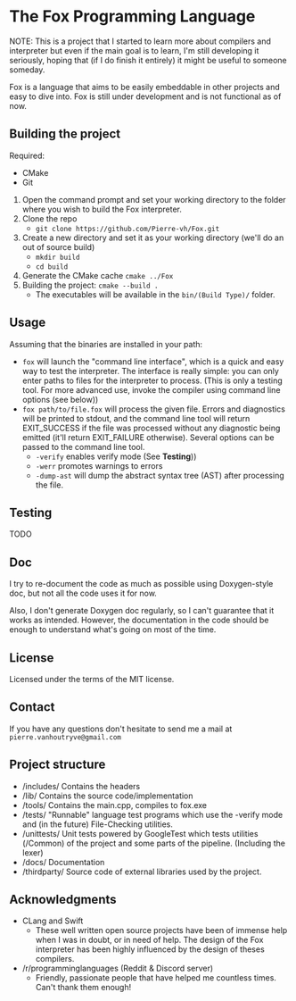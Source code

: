 # The Fox Programming Language
NOTE: This is a project that I started to learn more about compilers and interpreter but even if the main goal is to learn, I'm still developing it seriously, hoping that (if I do finish it entirely) it might be useful to someone someday.

Fox is a language that aims to be easily embeddable in other projects and easy to dive into. Fox is still under development and is not functional as of now.

## Building the project
Required:
 * CMake
 * Git

1. Open the command prompt and set your working directory to the folder where you wish to build the Fox interpreter.
1. Clone the repo
   * `git clone https://github.com/Pierre-vh/Fox.git`
1. Create a new directory and set it as your working directory (we'll do an out of source build)
   * `mkdir build`
   * `cd build`
1. Generate the CMake cache `cmake ../Fox`
1. Building the project: `cmake --build .`
    * The executables will be available in the `bin/(Build Type)/` folder.

## Usage

Assuming that the binaries are installed in your path:
* `fox` will launch the "command line interface", which is a quick and easy way to test the interpreter. The interface is really simple: you can only enter paths to files for the interpreter to process. (This is only a testing tool. For more advanced use, invoke the compiler using command line options (see below))
* `fox path/to/file.fox` will process the given file. Errors and diagnostics will be printed to stdout, and the command line tool will return EXIT_SUCCESS if the file was processed without any diagnostic being emitted (it'll return EXIT_FAILURE otherwise). Several  options can be passed to the command line tool.
  * `-verify` enables verify mode (See **Testing**))
  * `-werr` promotes warnings to errors
  * `-dump-ast` will dump the abstract syntax tree (AST) after processing the file.


## Testing
  TODO

## Doc
I try to re-document the code as much as possible using Doxygen-style doc, but not all the code uses it for now.

Also, I don't generate Doxygen doc regularly, so I can't guarantee that it works as intended.
However, the documentation in the code should be enough to understand what's going on most of the time.

## License
Licensed under the terms of the MIT license. 

## Contact
If you have any questions don't hesitate to send me a mail at `pierre.vanhoutryve@gmail.com`

## Project structure
* /includes/ Contains the headers
* /lib/ Contains the source code/implementation
* /tools/ Contains the main.cpp, compiles to fox.exe
* /tests/ "Runnable" language test programs which use the -verify mode and (in the future) File-Checking utilities.
* /unittests/ Unit tests powered by GoogleTest which tests utilities (/Common) of the project and some parts of the pipeline. (Including the lexer)
* /docs/ Documentation
* /thirdparty/ Source code of external libraries used by the project.

## Acknowledgments
* CLang and Swift
  * These well written open source projects have been of immense help when I was in doubt, or in need of help.
    The design of the Fox interpreter has been highly influenced by the design of theses compilers. 
* /r/programminglanguages (Reddit & Discord server)
  * Friendly, passionate people that have helped me countless times. Can't thank them enough!
